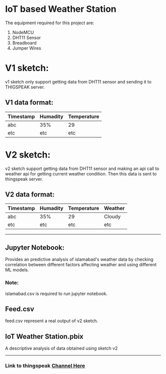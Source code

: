 # IoT based Weather Station
The equipment required for this project are:

1.	NodeMCU
2.	DHT11 Sensor
3.	Breadboard
4.	Jumper Wires

# V1 sketch:
v1 sketch only support getting data from DHT11 sensor and sending it to THIGSPEAK server.

## V1 data format:
| Timestamp | Humadity | Temperature |
| --------- | -------- | ----------- |
| abc       | 35%      | 29          |
| etc       | etc      | etc         |


# V2 sketch:
v2 sketch support getting data from DHT11 sensor and making an api call to weather api for getting current weather condition. Then this data is sent to thingspeak server.
## V2 data format:
| Timestamp | Humadity | Temperature | Weather |
| --------- | -------- | ----------- | ------- |
| abc       | 35%      | 29          | Cloudy  |
| etc       | etc      | etc         | etc     |

___

## Jupyter Notebook:
Provides an predictive analysis of islamabad's weather data by checking correlation between different factors affecting weather and using different ML models.
### Note:
islamabad.csv is required to run jupyter notebook.

## Feed.csv
feed.csv represent a real output of v2 sketch.

## IoT Weather Station.pbix
A descriptive analysis of data obtained using sketch v2

---
### Link to thingspeak [Channel Here](https://thingspeak.com/channels/1623014)

